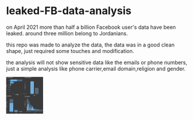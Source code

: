 # leaked-FB-data-analysis
on April 2021 more than half a billion Facebook user's data have been leaked.
around three million belong to Jordanians.

this repo was made to analyze the data, the data was in a good clean shape, just required some touches and modification.

the analysis will not show sensitive data like the emails or phone numbers, just a simple analysis like phone carrier,email domain,religion and gender.

<img src="https://github.com/MohamedSuwan/leaked-FB-data-analysis/blob/main/Jordan%20FB%20power%20BI%20visuals.png?eaw=true" width="100" height="100">
